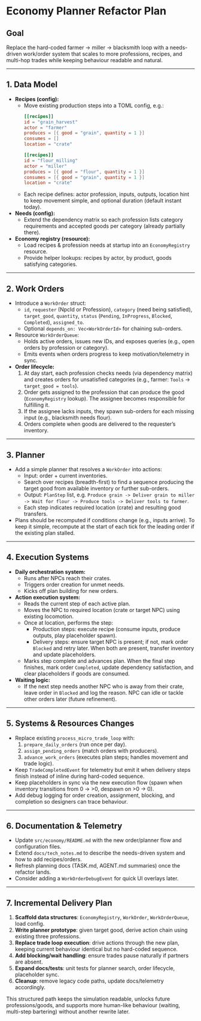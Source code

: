 
# Economy Planner Refactor Plan

## Goal
Replace the hard-coded farmer → miller → blacksmith loop with a needs-driven work/order system that scales to more professions, recipes, and multi-hop trades while keeping behaviour readable and natural.

---

## 1. Data Model

- **Recipes (config):**
  - Move existing production steps into a TOML config, e.g.:
    ```toml
    [[recipes]]
    id = "grain_harvest"
    actor = "farmer"
    produces = [{ good = "grain", quantity = 1 }]
    consumes = []
    location = "crate"

    [[recipes]]
    id = "flour_milling"
    actor = "miller"
    produces = [{ good = "flour", quantity = 1 }]
    consumes = [{ good = "grain", quantity = 1 }]
    location = "crate"
    ```
  - Each recipe defines: actor profession, inputs, outputs, location hint to keep movement simple, and optional duration (default instant today).
- **Needs (config):**
  - Extend the dependency matrix so each profession lists category requirements and accepted goods per category (already partially there).
- **Economy registry (resource):**
  - Load recipes & profession needs at startup into an `EconomyRegistry` resource.
  - Provide helper lookups: recipes by actor, by product, goods satisfying categories.

---

## 2. Work Orders

- Introduce a `WorkOrder` struct:
  - `id`, `requester` (NpcId or Profession), `category` (need being satisfied), `target_good`, `quantity`, `status` (`Pending`, `InProgress`, `Blocked`, `Completed`), `assigned_to`.
  - Optional `depends_on: Vec<WorkOrderId>` for chaining sub-orders.
- Resource `WorkOrderQueue`:
  - Holds active orders, issues new IDs, and exposes queries (e.g., open orders by profession or category).
  - Emits events when orders progress to keep motivation/telemetry in sync.
- **Order lifecycle:**
  1. At day start, each profession checks needs (via dependency matrix) and creates orders for unsatisfied categories (e.g., farmer: `Tools` → `target_good = tools`).
  2. Order gets assigned to the profession that can produce the good (`EconomyRegistry` lookup). The assignee becomes responsible for fulfilling it.
  3. If the assignee lacks inputs, they spawn sub-orders for each missing input (e.g., blacksmith needs flour).
  4. Orders complete when goods are delivered to the requester’s inventory.

---

## 3. Planner

- Add a simple planner that resolves a `WorkOrder` into actions:
  - Input: order + current inventories.
  - Search over recipes (breadth-first) to find a sequence producing the target good from available inventory or further sub-orders.
  - Output: `PlanStep` list, e.g. `Produce grain -> Deliver grain to miller -> Wait for flour -> Produce tools -> Deliver tools to farmer`.
  - Each step indicates required location (crate) and resulting good transfers.
- Plans should be recomputed if conditions change (e.g., inputs arrive). To keep it simple, recompute at the start of each tick for the leading order if the existing plan stalled.

---

## 4. Execution Systems

- **Daily orchestration system:**
  - Runs after NPCs reach their crates.
  - Triggers order creation for unmet needs.
  - Kicks off plan building for new orders.
- **Action execution system:**
  - Reads the current step of each active plan.
  - Moves the NPC to required location (crate or target NPC) using existing locomotion.
  - Once at location, performs the step:
    - Production steps: execute recipe (consume inputs, produce outputs, play placeholder spawn).
    - Delivery steps: ensure target NPC is present; if not, mark order `Blocked` and retry later. When both are present, transfer inventory and update placeholders.
  - Marks step complete and advances plan. When the final step finishes, mark order `Completed`, update dependency satisfaction, and clear placeholders if goods are consumed.
- **Waiting logic:**
  - If the next step needs another NPC who is away from their crate, leave order in `Blocked` and log the reason. NPC can idle or tackle other orders later (future refinement).

---

## 5. Systems & Resources Changes

- Replace existing `process_micro_trade_loop` with:
  1. `prepare_daily_orders` (run once per day).
  2. `assign_pending_orders` (match orders with producers).
  3. `advance_work_orders` (executes plan steps; handles movement and trade logic).
- Keep `TradeCompletedEvent` for telemetry but emit it when delivery steps finish instead of inline during hard-coded sequence.
- Keep placeholders in sync via the new execution flow (spawn when inventory transitions from 0 → >0, despawn on >0 → 0).
- Add debug logging for order creation, assignment, blocking, and completion so designers can trace behaviour.

---

## 6. Documentation & Telemetry

- Update `src/economy/README.md` with the new order/planner flow and configuration files.
- Extend `docs/tech_notes.md` to describe the needs-driven system and how to add recipes/orders.
- Refresh planning docs (TASK.md, AGENT.md summaries) once the refactor lands.
- Consider adding a `WorkOrderDebugEvent` for quick UI overlays later.

---

## 7. Incremental Delivery Plan

1. **Scaffold data structures**: `EconomyRegistry`, `WorkOrder`, `WorkOrderQueue`, load config.
2. **Write planner prototype**: given target good, derive action chain using existing three professions.
3. **Replace trade loop execution**: drive actions through the new plan, keeping current behaviour identical but no hard-coded sequence.
4. **Add blocking/wait handling**: ensure trades pause naturally if partners are absent.
5. **Expand docs/tests**: unit tests for planner search, order lifecycle, placeholder sync.
6. **Cleanup**: remove legacy code paths, update docs/telemetry accordingly.

This structured path keeps the simulation readable, unlocks future professions/goods, and supports more human-like behaviour (waiting, multi-step bartering) without another rewrite later.

